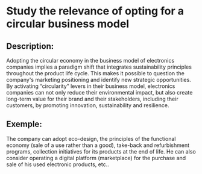 # Study the relevance of opting for a circular business model

## Description:
Adopting the circular economy in the business model of electronics companies implies a paradigm shift that integrates sustainability principles throughout the product life cycle. This makes it possible to question the company's marketing positioning and identify new strategic opportunities. By activating “circularity” levers in their business model, electronics companies can not only reduce their environmental impact, but also create long-term value for their brand and their stakeholders, including their customers, by promoting innovation, sustainability and resilience.

## Exemple:
The company can adopt eco-design, the principles of the functional economy (sale of a use rather than a good), take-back and refurbishment programs, collection initiatives for its products at the end of life. He can also consider operating a digital platform (marketplace) for the purchase and sale of his used electronic products, etc..
